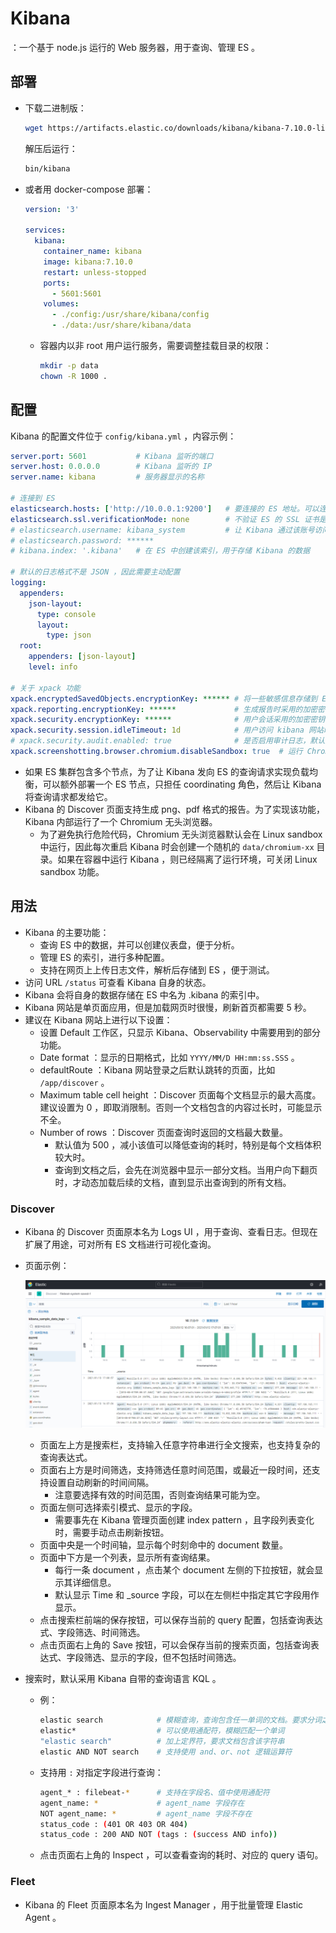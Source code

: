 # Kibana

：一个基于 node.js 运行的 Web 服务器，用于查询、管理 ES 。

## 部署

- 下载二进制版：
  ```sh
  wget https://artifacts.elastic.co/downloads/kibana/kibana-7.10.0-linux-x86_64.tar.gz
  ```
  解压后运行：
  ```sh
  bin/kibana
  ```

- 或者用 docker-compose 部署：
  ```yml
  version: '3'

  services:
    kibana:
      container_name: kibana
      image: kibana:7.10.0
      restart: unless-stopped
      ports:
        - 5601:5601
      volumes:
        - ./config:/usr/share/kibana/config
        - ./data:/usr/share/kibana/data
  ```
  - 容器内以非 root 用户运行服务，需要调整挂载目录的权限：
    ```sh
    mkdir -p data
    chown -R 1000 .
    ```

## 配置

Kibana 的配置文件位于 `config/kibana.yml` ，内容示例：
```yml
server.port: 5601           # Kibana 监听的端口
server.host: 0.0.0.0        # Kibana 监听的 IP
server.name: kibana         # 服务器显示的名称

# 连接到 ES
elasticsearch.hosts: ['http://10.0.0.1:9200']   # 要连接的 ES 地址。可以连接到同一 ES 集群的多个节点，从而提高可用性
elasticsearch.ssl.verificationMode: none        # 不验证 ES 的 SSL 证书是否有效
# elasticsearch.username: kibana_system         # 让 Kibana 通过该账号访问 ES
# elasticsearch.password: ******
# kibana.index: '.kibana'   # 在 ES 中创建该索引，用于存储 Kibana 的数据

# 默认的日志格式不是 JSON ，因此需要主动配置
logging:
  appenders:
    json-layout:
      type: console
      layout:
        type: json
  root:
    appenders: [json-layout]
    level: info

# 关于 xpack 功能
xpack.encryptedSavedObjects.encryptionKey: ****** # 将一些敏感信息存储到 ES 时，采用的加密密钥，长度至少 32 个字符。如果未指定，则 kibana 每次重启时会生成一个随机密钥
xpack.reporting.encryptionKey: ******             # 生成报告时采用的加密密钥
xpack.security.encryptionKey: ******              # 用户会话采用的加密密钥
xpack.security.session.idleTimeout: 1d            # 用户访问 kibana 网站时，如果会话长期空闲，则过期。默认不会过期
# xpack.security.audit.enabled: true              # 是否启用审计日志，默认为 false ，这是付费功能
xpack.screenshotting.browser.chromium.disableSandbox: true  # 运行 Chromium 无头浏览器时，不创建 Linux sandbox
```
- 如果 ES 集群包含多个节点，为了让 Kibana 发向 ES 的查询请求实现负载均衡，可以额外部署一个 ES 节点，只担任 coordinating 角色，然后让 Kibana 将查询请求都发给它。
- Kibana 的 Discover 页面支持生成 png、pdf 格式的报告。为了实现该功能，Kibana 内部运行了一个 Chromium 无头浏览器。
  - 为了避免执行危险代码，Chromium 无头浏览器默认会在 Linux sandbox 中运行，因此每次重启 Kibana 时会创建一个随机的 `data/chromium-xx` 目录。如果在容器中运行 Kibana ，则已经隔离了运行环境，可关闭 Linux sandbox 功能。

## 用法

- Kibana 的主要功能：
  - 查询 ES 中的数据，并可以创建仪表盘，便于分析。
  - 管理 ES 的索引，进行多种配置。
  - 支持在网页上上传日志文件，解析后存储到 ES ，便于测试。
- 访问 URL `/status` 可查看 Kibana 自身的状态。
- Kibana 会将自身的数据存储在 ES 中名为 .kibana 的索引中。
- Kibana 网站是单页面应用，但是加载网页时很慢，刷新首页都需要 5 秒。
- 建议在 Kibana 网站上进行以下设置：
  - 设置 Default 工作区，只显示 Kibana、Observability 中需要用到的部分功能。
  - Date format ：显示的日期格式，比如 `YYYY/MM/D HH:mm:ss.SSS` 。
  - defaultRoute ：Kibana 网站登录之后默认跳转的页面，比如 `/app/discover` 。
  - Maximum table cell height ：Discover 页面每个文档显示的最大高度。建议设置为 0 ，即取消限制。否则一个文档包含的内容过长时，可能显示不全。
  - Number of rows ：Discover 页面查询时返回的文档最大数量。
    - 默认值为 500 ，减小该值可以降低查询的耗时，特别是每个文档体积较大时。
    - 查询到文档之后，会先在浏览器中显示一部分文档。当用户向下翻页时，才动态加载后续的文档，直到显示出查询到的所有文档。

### Discover

- Kibana 的 Discover 页面原本名为 Logs UI ，用于查询、查看日志。但现在扩展了用途，可对所有 ES 文档进行可视化查询。
- 页面示例：

  ![](./kibana_discover.png)

  - 页面左上方是搜索栏，支持输入任意字符串进行全文搜索，也支持复杂的查询表达式。
  - 页面右上方是时间筛选，支持筛选任意时间范围，或最近一段时间，还支持设置自动刷新的时间间隔。
    - 注意要选择有效的时间范围，否则查询结果可能为空。
  - 页面左侧可选择索引模式、显示的字段。
    - 需要事先在 Kibana 管理页面创建 index pattern ，且字段列表变化时，需要手动点击刷新按钮。
  - 页面中央是一个时间轴，显示每个时刻命中的 document 数量。
  - 页面中下方是一个列表，显示所有查询结果。
    - 每行一条 document ，点击某个 document 左侧的下拉按钮，就会显示其详细信息。
    - 默认显示 Time 和 _source 字段，可以在左侧栏中指定其它字段用作显示。
  - 点击搜索栏前端的保存按钮，可以保存当前的 query 配置，包括查询表达式、字段筛选、时间筛选。
  - 点击页面右上角的 Save 按钮，可以会保存当前的搜索页面，包括查询表达式、字段筛选、显示的字段，但不包括时间筛选。

- 搜索时，默认采用 Kibana 自带的查询语言 KQL 。
  - 例：
    ```sh
    elastic search            # 模糊查询，查询包含任一单词的文档。要求分词之后的单词完全匹配，比如 elastic 与 elasticsearch 是不同单词
    elastic*                  # 可以使用通配符，模糊匹配一个单词
    "elastic search"          # 加上定界符，要求文档包含该字符串
    elastic AND NOT search    # 支持使用 and、or、not 逻辑运算符
    ```
  - 支持用 `:` 对指定字段进行查询：
    ```sh
    agent_* : filebeat-*      # 支持在字段名、值中使用通配符
    agent_name: *             # agent_name 字段存在
    NOT agent_name: *         # agent_name 字段不存在
    status_code : (401 OR 403 OR 404)
    status_code : 200 AND NOT (tags : (success AND info))
    ```
  - 点击页面右上角的 Inspect ，可以查看查询的耗时、对应的 query 语句。

### Fleet

- Kibana 的 Fleet 页面原本名为 Ingest Manager ，用于批量管理 Elastic Agent 。
